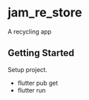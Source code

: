 # jam_re_store

A recycling app

## Getting Started

Setup project.

- flutter pub get
- flutter run

